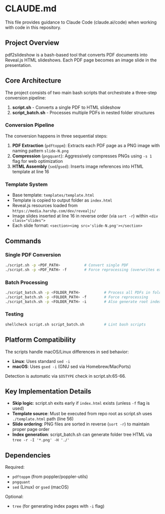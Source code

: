 # CLAUDE.md

This file provides guidance to Claude Code (claude.ai/code) when working with code in this repository.

## Project Overview

pdf2slideshow is a bash-based tool that converts PDF documents into Reveal.js HTML slideshows. Each PDF page becomes an image slide in the presentation.

## Core Architecture

The project consists of two main bash scripts that orchestrate a three-step conversion pipeline:

1. **script.sh** - Converts a single PDF to HTML slideshow
2. **script_batch.sh** - Processes multiple PDFs in nested folder structures

### Conversion Pipeline

The conversion happens in three sequential steps:

1. **PDF Extraction** (`pdftoppm`): Extracts each PDF page as a PNG image with naming pattern `slide-N.png`
2. **Compression** (`pngquant`): Aggressively compresses PNGs using `-s 1` flag for web optimization
3. **HTML Assembly** (`sed`/`gsed`): Inserts image references into HTML template at line 16

### Template System

- Base template: `templates/template.html`
- Template is copied to output folder as `index.html`
- Reveal.js resources loaded from `https://media.harshp.com/dev/revealjs/`
- Image slides inserted at line 16 in reverse order (via `sort -r`) within `<div class="slides">`
- Each slide format: `<section><img src='slide-N.png'></section>`

## Commands

### Single PDF Conversion
```bash
./script.sh -p <PDF_PATH>           # Convert single PDF
./script.sh -p <PDF_PATH> -f        # Force reprocessing (overwrites existing)
```

### Batch Processing
```bash
./script_batch.sh -p <FOLDER_PATH>           # Process all PDFs in folder tree
./script_batch.sh -p <FOLDER_PATH> -f        # Force reprocessing
./script_batch.sh -p <FOLDER_PATH> -i        # Also generate root index.html using tree
```

### Testing
```bash
shellcheck script.sh script_batch.sh         # Lint bash scripts
```

## Platform Compatibility

The scripts handle macOS/Linux differences in sed behavior:
- **Linux**: Uses standard `sed -i`
- **macOS**: Uses `gsed -i` (GNU sed via Homebrew/MacPorts)

Detection is automatic via `$OSTYPE` check in script.sh:65-66.

## Key Implementation Details

- **Skip logic**: script.sh exits early if `index.html` exists (unless `-f` flag is used)
- **Template source**: Must be executed from repo root as script.sh uses `./template.html` path (line 56)
- **Slide ordering**: PNG files are sorted in reverse (`sort -r`) to maintain proper page order
- **Index generation**: script_batch.sh can generate folder tree HTML via `tree -r -I '*.png' -H './'`

## Dependencies

Required:
- `pdftoppm` (from poppler/poppler-utils)
- `pngquant`
- `sed` (Linux) or `gsed` (macOS)

Optional:
- `tree` (for generating index pages with `-i` flag)
